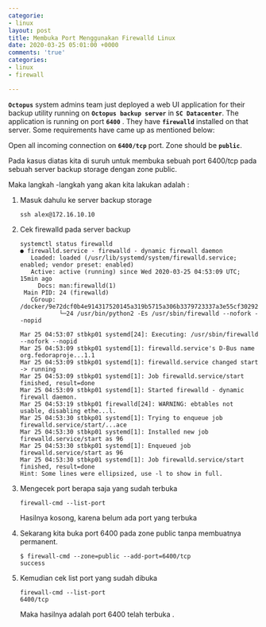 ```yaml
---
categorie:
- linux
layout: post
title: Membuka Port Menggunakan Firewalld Linux
date: 2020-03-25 05:01:00 +0000
comments: 'true'
categories:
- linux
- firewall

---
```

**`Octopus`** system admins team just deployed a web UI application for their backup utility running on **`Octopus backup server`** in **`SC Datacenter`**. The application is running on port **`6400`** . They have **`firewalld`** installed on that server. Some requirements have came up as mentioned below:

Open all incoming connection on **`6400/tcp`** port. Zone should be **`public`**.

Pada kasus diatas kita di suruh untuk membuka sebuah port 6400/tcp pada sebuah server backup storage dengan zone public.

Maka langkah -langkah yang akan kita lakukan adalah :

1. Masuk dahulu ke server backup storage

       ssh alex@172.16.10.10
2. Cek firewalld pada server backup

       systemctl status firewalld
       ● firewalld.service - firewalld - dynamic firewall daemon
          Loaded: loaded (/usr/lib/systemd/system/firewalld.service; enabled; vendor preset: enabled)
          Active: active (running) since Wed 2020-03-25 04:53:09 UTC; 15min ago
            Docs: man:firewalld(1)
        Main PID: 24 (firewalld)
          CGroup: /docker/9e72dcf0b4e914317520145a319b5715a306b3379723337a3e55cf3029227e16/system.slice/firewalld.service
                  └─24 /usr/bin/python2 -Es /usr/sbin/firewalld --nofork --nopid
       
       Mar 25 04:53:07 stbkp01 systemd[24]: Executing: /usr/sbin/firewalld --nofork --nopid
       Mar 25 04:53:09 stbkp01 systemd[1]: firewalld.service's D-Bus name org.fedoraproje...1.1
       Mar 25 04:53:09 stbkp01 systemd[1]: firewalld.service changed start -> running
       Mar 25 04:53:09 stbkp01 systemd[1]: Job firewalld.service/start finished, result=done
       Mar 25 04:53:09 stbkp01 systemd[1]: Started firewalld - dynamic firewall daemon.
       Mar 25 04:53:19 stbkp01 firewalld[24]: WARNING: ebtables not usable, disabling ethe...l.
       Mar 25 04:53:30 stbkp01 systemd[1]: Trying to enqueue job firewalld.service/start/...ace
       Mar 25 04:53:30 stbkp01 systemd[1]: Installed new job firewalld.service/start as 96
       Mar 25 04:53:30 stbkp01 systemd[1]: Enqueued job firewalld.service/start as 96
       Mar 25 04:53:30 stbkp01 systemd[1]: Job firewalld.service/start finished, result=done
       Hint: Some lines were ellipsized, use -l to show in full.
3. Mengecek port berapa saja yang sudah terbuka

       firewall-cmd --list-port

   Hasilnya kosong, karena belum ada port yang terbuka
4. Sekarang kita buka port 6400 pada zone public tanpa membuatnya permanent.

       $ firewall-cmd --zone=public --add-port=6400/tcp
       success
5. Kemudian cek list port yang sudah dibuka

       firewall-cmd --list-port
       6400/tcp

   Maka hasilnya adalah port 6400 telah terbuka .